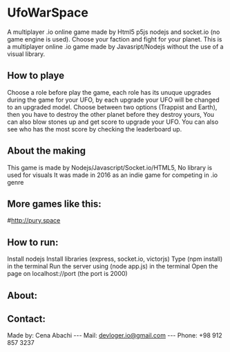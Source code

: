 # UfoWarSpace
A multiplayer .io online game made by Html5 p5js nodejs and socket.io (no game engine is used).
Choose your faction and fight for your planet. This is a multiplayer online .io game made by Javasript/Nodejs without the use of a visual library.

## How to playe
Choose a role before play the game, each role has its unuque upgrades during the game for your UFO, by each upgrade your UFO will be changed to an upgraded model.
Choose between two options (Trappist and Earth), then you have to destroy the other planet before they destroy yours, You can also blow stones up and get score to upgrade your UFO.
You can also see who has the most score by checking the leaderboard up.

## About the making
This game is made by Nodejs/Javascript/Socket.io/HTML5, No library is used for visuals
It was made in 2016 as an indie game for competing in .io genre

## More games like this:
#http://pury.space

## How to run:
Install nodejs
Install libraries (express, socket.io, victorjs)
Type (npm install) in the terminal
Run the server using (node app.js) in the terminal
Open the page on localhost://port (the port is 2000)

## About:

## Contact:
Made by: Cena Abachi --- 
Mail: devloger.io@gmail.com --- 
Phone: +98 912 857 3237

